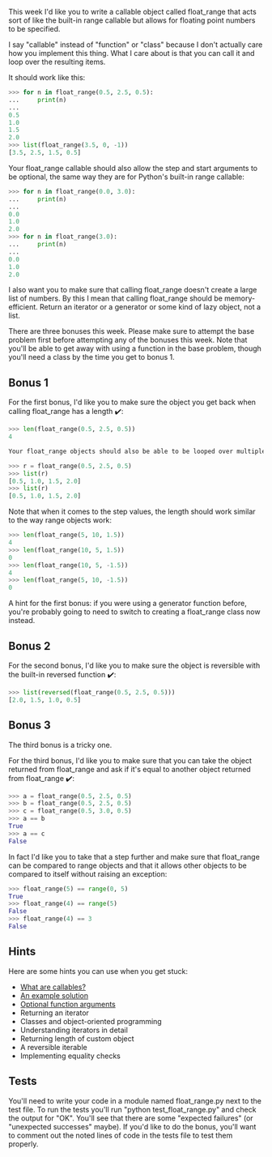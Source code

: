 This week I'd like you to write a callable object called float_range that acts sort of like the built-in range callable but allows for floating point numbers to be specified.

I say "callable" instead of "function" or "class" because I don't actually care how you implement this thing. What I care about is that you can call it and loop over the resulting items.

It should work like this:
```python
>>> for n in float_range(0.5, 2.5, 0.5):
...     print(n)
...
0.5
1.0
1.5
2.0
>>> list(float_range(3.5, 0, -1))
[3.5, 2.5, 1.5, 0.5]
```
Your float_range callable should also allow the step and start arguments to be optional, the same way they are for Python's built-in range callable:
```python
>>> for n in float_range(0.0, 3.0):
...     print(n)
...
0.0
1.0
2.0
>>> for n in float_range(3.0):
...     print(n)
...
0.0
1.0
2.0
```
I also want you to make sure that calling float_range doesn't create a large list of numbers. By this I mean that calling float_range should be memory-efficient. Return an iterator or a generator or some kind of lazy object, not a list.

There are three bonuses this week. Please make sure to attempt the base problem first before attempting any of the bonuses this week. Note that you'll be able to get away with using a function in the base problem, though you'll need a class by the time you get to bonus 1.

## Bonus 1

For the first bonus, I'd like you to make sure the object you get back when calling float_range has a length ✔️:
```python
>>> len(float_range(0.5, 2.5, 0.5))
4

Your float_range objects should also be able to be looped over multiple times at this point:

>>> r = float_range(0.5, 2.5, 0.5)
>>> list(r)
[0.5, 1.0, 1.5, 2.0]
>>> list(r)
[0.5, 1.0, 1.5, 2.0]
```
Note that when it comes to the step values, the length should work similar to the way range objects work:
```python
>>> len(float_range(5, 10, 1.5))
4
>>> len(float_range(10, 5, 1.5))
0
>>> len(float_range(10, 5, -1.5))
4
>>> len(float_range(5, 10, -1.5))
0
```
A hint for the first bonus: if you were using a generator function before, you're probably going to need to switch to creating a float_range class now instead.

## Bonus 2

For the second bonus, I'd like you to make sure the object is reversible with the built-in reversed function ✔️:
```python
>>> list(reversed(float_range(0.5, 2.5, 0.5)))
[2.0, 1.5, 1.0, 0.5]
```
## Bonus 3

The third bonus is a tricky one.

For the third bonus, I'd like you to make sure that you can take the object returned from float_range and ask if it's equal to another object returned from float_range ✔️:
```python
>>> a = float_range(0.5, 2.5, 0.5)
>>> b = float_range(0.5, 2.5, 0.5)
>>> c = float_range(0.5, 3.0, 0.5)
>>> a == b
True
>>> a == c
False
```
In fact I'd like you to take that a step further and make sure that float_range can be compared to range objects and that it allows other objects to be compared to itself without raising an exception:
```python
>>> float_range(5) == range(0, 5)
True
>>> float_range(4) == range(5)
False
>>> float_range(4) == 3
False
```

## Hints

Here are some hints you can use when you get stuck:

- [What are callables?](https://treyhunner.com/2019/04/is-it-a-class-or-a-function-its-a-callable/)
- [An example solution](https://stackoverflow.com/a/51676957/2633215)
- [Optional function arguments](https://docs.python.org/3/tutorial/controlflow.html#more-on-defining-functions)
- Returning an iterator
- Classes and object-oriented programming
- Understanding iterators in detail
- Returning length of custom object
- A reversible iterable
- Implementing equality checks

## Tests

You'll need to write your code in a module named float_range.py next to the test file. To run the tests you'll run "python test_float_range.py" and check the output for "OK". You'll see that there are some "expected failures" (or "unexpected successes" maybe). If you'd like to do the bonus, you'll want to comment out the noted lines of code in the tests file to test them properly.